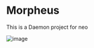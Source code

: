 # Morpheus
This is a Daemon project for neo

![image](https://user-images.githubusercontent.com/10189511/127477075-78682ddc-6164-4370-a076-6b5428b72b52.png)
